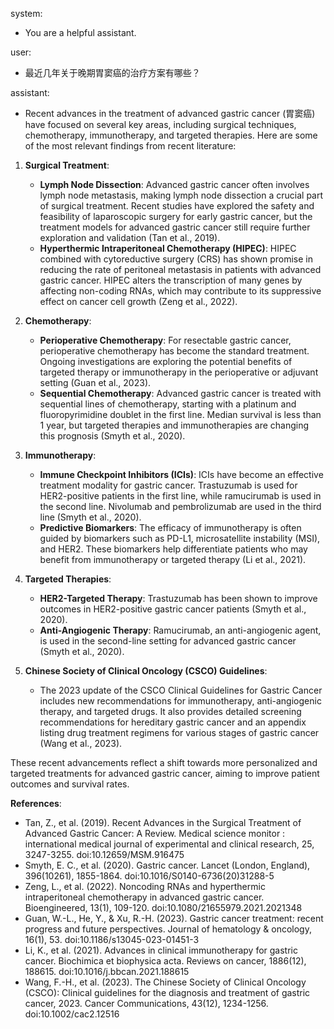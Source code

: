 system: 
- You are a helpful assistant. 

user: 
- 最近几年关于晚期胃窦癌的治疗方案有哪些？ 

assistant: 
- Recent advances in the treatment of advanced gastric cancer (胃窦癌) have focused on several key areas, including surgical techniques, chemotherapy, immunotherapy, and targeted therapies. Here are some of the most relevant findings from recent literature:

1. **Surgical Treatment**:
   - **Lymph Node Dissection**: Advanced gastric cancer often involves lymph node metastasis, making lymph node dissection a crucial part of surgical treatment. Recent studies have explored the safety and feasibility of laparoscopic surgery for early gastric cancer, but the treatment models for advanced gastric cancer still require further exploration and validation (Tan et al., 2019).
   - **Hyperthermic Intraperitoneal Chemotherapy (HIPEC)**: HIPEC combined with cytoreductive surgery (CRS) has shown promise in reducing the rate of peritoneal metastasis in patients with advanced gastric cancer. HIPEC alters the transcription of many genes by affecting non-coding RNAs, which may contribute to its suppressive effect on cancer cell growth (Zeng et al., 2022).

2. **Chemotherapy**:
   - **Perioperative Chemotherapy**: For resectable gastric cancer, perioperative chemotherapy has become the standard treatment. Ongoing investigations are exploring the potential benefits of targeted therapy or immunotherapy in the perioperative or adjuvant setting (Guan et al., 2023).
   - **Sequential Chemotherapy**: Advanced gastric cancer is treated with sequential lines of chemotherapy, starting with a platinum and fluoropyrimidine doublet in the first line. Median survival is less than 1 year, but targeted therapies and immunotherapies are changing this prognosis (Smyth et al., 2020).

3. **Immunotherapy**:
   - **Immune Checkpoint Inhibitors (ICIs)**: ICIs have become an effective treatment modality for gastric cancer. Trastuzumab is used for HER2-positive patients in the first line, while ramucirumab is used in the second line. Nivolumab and pembrolizumab are used in the third line (Smyth et al., 2020).
   - **Predictive Biomarkers**: The efficacy of immunotherapy is often guided by biomarkers such as PD-L1, microsatellite instability (MSI), and HER2. These biomarkers help differentiate patients who may benefit from immunotherapy or targeted therapy (Li et al., 2021).

4. **Targeted Therapies**:
   - **HER2-Targeted Therapy**: Trastuzumab has been shown to improve outcomes in HER2-positive gastric cancer patients (Smyth et al., 2020).
   - **Anti-Angiogenic Therapy**: Ramucirumab, an anti-angiogenic agent, is used in the second-line setting for advanced gastric cancer (Smyth et al., 2020).

5. **Chinese Society of Clinical Oncology (CSCO) Guidelines**:
   - The 2023 update of the CSCO Clinical Guidelines for Gastric Cancer includes new recommendations for immunotherapy, anti-angiogenic therapy, and targeted drugs. It also provides detailed screening recommendations for hereditary gastric cancer and an appendix listing drug treatment regimens for various stages of gastric cancer (Wang et al., 2023).

These recent advancements reflect a shift towards more personalized and targeted treatments for advanced gastric cancer, aiming to improve patient outcomes and survival rates.

**References**:
- Tan, Z., et al. (2019). Recent Advances in the Surgical Treatment of Advanced Gastric Cancer: A Review. Medical science monitor : international medical journal of experimental and clinical research, 25, 3247-3255. doi:10.12659/MSM.916475
- Smyth, E. C., et al. (2020). Gastric cancer. Lancet (London, England), 396(10261), 1855-1864. doi:10.1016/S0140-6736(20)31288-5
- Zeng, L., et al. (2022). Noncoding RNAs and hyperthermic intraperitoneal chemotherapy in advanced gastric cancer. Bioengineered, 13(1), 109-120. doi:10.1080/21655979.2021.2021348
- Guan, W.-L., He, Y., & Xu, R.-H. (2023). Gastric cancer treatment: recent progress and future perspectives. Journal of hematology & oncology, 16(1), 53. doi:10.1186/s13045-023-01451-3
- Li, K., et al. (2021). Advances in clinical immunotherapy for gastric cancer. Biochimica et biophysica acta. Reviews on cancer, 1886(12), 188615. doi:10.1016/j.bbcan.2021.188615
- Wang, F.-H., et al. (2023). The Chinese Society of Clinical Oncology (CSCO): Clinical guidelines for the diagnosis and treatment of gastric cancer, 2023. Cancer Communications, 43(12), 1234-1256. doi:10.1002/cac2.12516 
